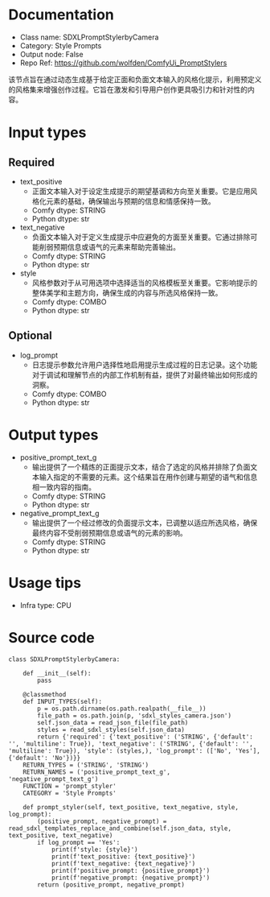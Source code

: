 # Documentation
- Class name: SDXLPromptStylerbyCamera
- Category: Style Prompts
- Output node: False
- Repo Ref: https://github.com/wolfden/ComfyUi_PromptStylers

该节点旨在通过动态生成基于给定正面和负面文本输入的风格化提示，利用预定义的风格集来增强创作过程。它旨在激发和引导用户创作更具吸引力和针对性的内容。

# Input types
## Required
- text_positive
    - 正面文本输入对于设定生成提示的期望基调和方向至关重要。它是应用风格化元素的基础，确保输出与预期的信息和情感保持一致。
    - Comfy dtype: STRING
    - Python dtype: str
- text_negative
    - 负面文本输入对于定义生成提示中应避免的方面至关重要。它通过排除可能削弱预期信息或语气的元素来帮助完善输出。
    - Comfy dtype: STRING
    - Python dtype: str
- style
    - 风格参数对于从可用选项中选择适当的风格模板至关重要。它影响提示的整体美学和主题方向，确保生成的内容与所选风格保持一致。
    - Comfy dtype: COMBO
    - Python dtype: str
## Optional
- log_prompt
    - 日志提示参数允许用户选择性地启用提示生成过程的日志记录。这个功能对于调试和理解节点的内部工作机制有益，提供了对最终输出如何形成的洞察。
    - Comfy dtype: COMBO
    - Python dtype: str

# Output types
- positive_prompt_text_g
    - 输出提供了一个精炼的正面提示文本，结合了选定的风格并排除了负面文本输入指定的不需要的元素。这个结果旨在用作创建与期望的语气和信息相一致内容的指南。
    - Comfy dtype: STRING
    - Python dtype: str
- negative_prompt_text_g
    - 输出提供了一个经过修改的负面提示文本，已调整以适应所选风格，确保最终内容不受削弱预期信息或语气的元素的影响。
    - Comfy dtype: STRING
    - Python dtype: str

# Usage tips
- Infra type: CPU

# Source code
```
class SDXLPromptStylerbyCamera:

    def __init__(self):
        pass

    @classmethod
    def INPUT_TYPES(self):
        p = os.path.dirname(os.path.realpath(__file__))
        file_path = os.path.join(p, 'sdxl_styles_camera.json')
        self.json_data = read_json_file(file_path)
        styles = read_sdxl_styles(self.json_data)
        return {'required': {'text_positive': ('STRING', {'default': '', 'multiline': True}), 'text_negative': ('STRING', {'default': '', 'multiline': True}), 'style': (styles,), 'log_prompt': (['No', 'Yes'], {'default': 'No'})}}
    RETURN_TYPES = ('STRING', 'STRING')
    RETURN_NAMES = ('positive_prompt_text_g', 'negative_prompt_text_g')
    FUNCTION = 'prompt_styler'
    CATEGORY = 'Style Prompts'

    def prompt_styler(self, text_positive, text_negative, style, log_prompt):
        (positive_prompt, negative_prompt) = read_sdxl_templates_replace_and_combine(self.json_data, style, text_positive, text_negative)
        if log_prompt == 'Yes':
            print(f'style: {style}')
            print(f'text_positive: {text_positive}')
            print(f'text_negative: {text_negative}')
            print(f'positive_prompt: {positive_prompt}')
            print(f'negative_prompt: {negative_prompt}')
        return (positive_prompt, negative_prompt)
```